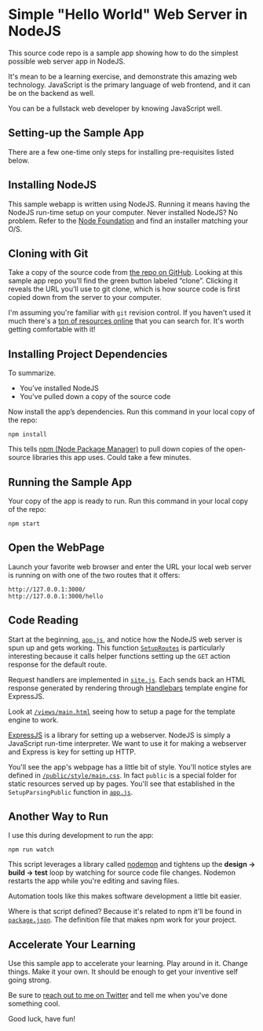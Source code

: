 # Simple "Hello World" Web Server in NodeJS

This source code repo is a sample app showing how to do the simplest possible web server app in NodeJS. 

It's mean to be a learning exercise, and demonstrate this amazing web technology. JavaScript is the primary language of web frontend, and it can be on the backend as well. 

You can be a fullstack web developer by knowing JavaScript well.   

## Setting-up the Sample App

There are a few one-time only steps for installing pre-requisites listed below. 

## Installing NodeJS

This sample webapp is written using NodeJS. Running it means having the NodeJS run-time setup on your computer. Never installed NodeJS? No problem. Refer to the [Node Foundation](https://nodejs.org/en/download/) and find an installer matching your O/S.

## Cloning with Git

Take a copy of the source code from [the repo on GitHub](https://github.com/KDawg/nodejs_sample_webapp). Looking at this sample app repo you’ll find the green button labeled “clone”. Clicking it reveals the URL you’ll use to git clone, which is how source code is first copied down from the server to your computer.

I'm assuming you're familiar with `git` revision control. If you haven't used it much there's a [ton of resources online](https://git-scm.com/doc) that you can search for. It's worth getting comfortable with it!

## Installing Project Dependencies

To summarize. 

* You’ve installed NodeJS
* You've pulled down a copy of the source code

Now install the app’s dependencies. Run this command in your local copy of the repo:

`npm install`

This tells [npm (Node Package Manager)](https://www.npmjs.com/) to pull down copies of the open-source libraries this app uses. Could take a few minutes.

## Running the Sample App

Your copy of the app is ready to run. Run this command in your local copy of the repo:

`npm start`

## Open the WebPage

Launch your favorite web browser and enter the URL your local web server is running on with one of the two routes that it offers:

```
http://127.0.0.1:3000/
http://127.0.0.1:3000/hello
```

## Code Reading 

Start at the beginning, [`app.js`](https://github.com/KDawg/nodejs_sample_webapp/blob/master/app/app.js), and notice how the NodeJS web server is spun up and gets working. This function [`SetupRoutes`](https://github.com/KDawg/nodejs_sample_webapp/blob/master/app.js#L37) is particularly interesting because it calls helper functions setting up the `GET` action response for the default route.

Request handlers are implemented in [`site.js`](https://github.com/KDawg/nodejs_sample_webapp/blob/master/app/site/site.js). Each sends back an HTML response generated by rendering through [Handlebars](https://www.npmjs.com/package/hbs) template engine for ExpressJS.

Look at [`/views/main.html`](https://github.com/KDawg/nodejs_sample_webapp/blob/master/views/main.html) seeing how to setup a page for the template engine to work.

[ExpressJS](https://expressjs.com/) is a library for setting up a webserver. NodeJS is simply a JavaScript run-time interpreter. We want to use it for making a webserver and Express is key for setting up HTTP.

You'll see the app's webpage has a little bit of style. You'll notice styles are defined in [`/public/style/main.css`](https://github.com/KDawg/nodejs_sample_webapp/blob/master/public/style/main.css). In fact `public` is a special folder for static resources served up by pages. You'll see that established in the `SetupParsingPublic` function in [`app.js`](https://github.com/KDawg/nodejs_sample_webapp/blob/master/app/app.js). 

## Another Way to Run 

I use this during development to run the app: 

`npm run watch`

This script leverages a library called [nodemon](https://nodemon.io/) and tightens up the **design -> build -> test** loop by watching for source code file changes. Nodemon restarts the app while you're editing and saving files.

Automation tools like this makes software development a little bit easier.

Where is that script defined? Because it's related to npm it'll be found in [`package.json`](https://github.com/KDawg/nodejs_sample_webapp/blob/master/package.json). The definition file that makes npm work for your project. 
  
## Accelerate Your Learning

Use this sample app to accelerate your learning. Play around in it. Change things. Make it your own. It should be enough to get your inventive self going strong.

Be sure to [reach out to me on Twitter](https://twitter.com/KenTabor) and tell me when you've done something cool. 

Good luck, have fun!
